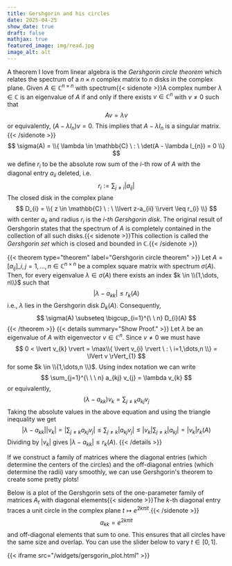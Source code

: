 ```yaml
---
title: Gershgorin and his circles
date: 2025-04-25
show_date: true
draft: false
mathjax: true
featured_image: img/read.jpg
image_alt: alt
---
```


A theorem I love from linear algebra is the _Gershgorin circle theorem_ which relates the spectrum of a $n \times n$ complex matrix to $n$ disks in the complex plane. Given $A \in \mathbb{C}^{n \times n}$ with spectrum{{< sidenote >}}A complex number $\lambda \in \mathbb{C}$ is an eigenvalue of $A$ if and only if there exists $v \in \mathbb{C}^{n}$ with $v \neq 0$ such that
$$
Av = \lambda v
$$or equivalently, $(A - \lambda I_{n})v = 0$. This implies that $A - \lambda I_{n}$ is a singular matrix.{{< /sidenote >}}
$$
\sigma(A) = \\{ \lambda \in \mathbb{C} \ : \ \det(A - \lambda I_{n}) = 0 \\}
$$
we define $r_{i}$ to be the absolute row sum of the $i$-th row of $A$ with the diagonal entry $a_{ii}$ deleted, i.e.
$$
r_{i} := \sum_{j \neq i} \lvert a_{ij} \rvert
$$
The closed disk in the complex plane
$$
D_{i} = \\{ z \in \mathbb{C} \ : \ \\lvert z-a_{ii} \\rvert \leq r_{i} \\}
$$
with center $a_{ii}$ and radius $r_{i}$ is the _$i$-th Gershgorin disk_. The original result of Gershgorin states that the spectrum of $A$ is completely contained in the collection of all such disks.{{< sidenote >}}This collection is called  the _Gershgorin set_ which is closed and bounded in $\mathbb{C}$.{{< /sidenote >}}

{{< theorem type="theorem" label="Gershgorin circle theorem" >}}
Let $A = [a_{ij}]\_{i,j=1,\dots,n} \in \mathbb{C}^{n \times n}$ be a complex square matrix with spectrum $\sigma(A)$. Then, for every eigenvalue $\lambda \in \sigma(A)$ there exists an index $k \in \\{1,\dots, n\\}$ such that
$$
\lvert \lambda - a_{kk} \rvert \leq r_{k}(A)
$$
i.e., $\lambda$ lies in the Gershgorin disk $D_{k}(A)$. Consequently,
$$
\sigma(A) \subseteq \bigcup_{i=1}^{\ \ n} D_{i}(A)
$$
{{< /theorem >}}
{{< details summary="Show Proof." >}}
Let $\lambda$ be an eigenvalue of $A$ with eigenvector $v \in \mathbb{C}^n$. Since $v \neq 0$ we must have
$$
0 < \lvert v_{k} \rvert = \max\\{ \lvert v_{i} \rvert \ : \ i=1,\dots,n \\} = \lVert v \rVert_{1}
$$
for some $k \in \\{1,\dots,n \\}$. Using index notation we can write
$$
\sum_{j=1}^{\ \ \ n} a_{kj} v_{j} = \lambda v_{k}
$$
or equivalently,
$$
(\lambda - a_{kk}) v_{k} = \sum_{j \neq k} a_{kj} v_{j}
$$
Taking the absolute values in the above equation and using the triangle inequality we get
$$
\left\lvert \lambda - a_{kk} \right\rvert \lvert v_{k} \rvert = \left\lvert \sum_{j \neq k} a_{kj} v_{j} \right\rvert \leq \sum_{j \neq k} \lvert a_{kj} v_{j} \rvert \leq \lvert v_{k} \rvert \sum_{j \neq k} \lvert a_{kj} \rvert = \lvert v_{k}  \rvert r_{k}(A)
$$
Dividing by $\lvert v_{k} \rvert$ gives $\lvert \lambda - a_{kk} \rvert \leq r_{k}(A)$.
{{< /details >}}

If we construct a family of matrices where the diagonal entries (which determine the centers of the circles) and the off-diagonal entries (which determine the radii) vary smoothly, we can use Gershgorin's theorem to create some pretty plots!

Below is a plot of the Gershgorin sets of the one-parameter family of matrices $A_{t}$ with diagonal elements{{< sidenote >}}The $k$-th diagonal entry traces a unit circle in the complex plane $t \mapsto e^{2k\pi it}$.{{< /sidenote >}}
$$
a_{kk} = e^{2k\pi it}
$$
and off-diagonal elements that sum to one. This ensures that all circles have the same size and overlap. You can use the slider below to vary $t \in [0, 1]$.

{{< iframe src="/widgets/gersgorin_plot.html" >}}
